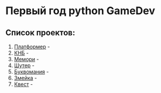 # Первый год python GameDev

## Список проектов:
1. [Платформер](https://github.com/IT-Compot/Python-methodologies/tree/main/first-stage/Platformer) -
2. [КНБ]() -
3. [Мемори]() -
4. [Шутер]() -
5. [Буквомания](https://github.com/IT-Compot/Python-methodologies/tree/main/first-stage/quiz) -
6. [Змейка]() -
7. [Квест](https://github.com/IT-Compot/Python-methodologies/tree/main/first-stage/Quest) -

